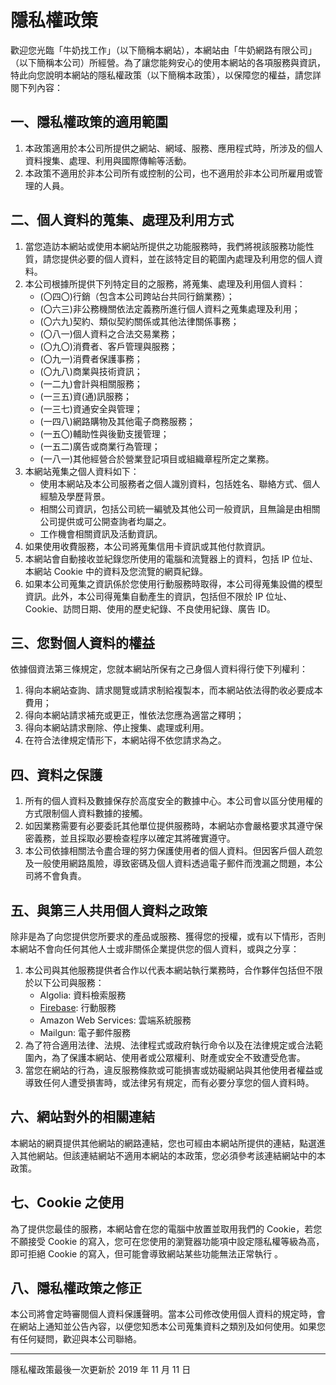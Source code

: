 # 隱私權政策

歡迎您光臨「牛奶找工作」（以下簡稱本網站），本網站由「牛奶網路有限公司」（以下簡稱本公司）所經營。為了讓您能夠安心的使用本網站的各項服務與資訊，特此向您說明本網站的隱私權政策（以下簡稱本政策），以保障您的權益，請您詳閱下列內容：

## 一、隱私權政策的適用範圍

1. 本政策適用於本公司所提供之網站、網域、服務、應用程式時，所涉及的個人資料搜集、處理、利用與國際傳輸等活動。
2. 本政策不適用於非本公司所有或控制的公司，也不適用於非本公司所雇用或管理的人員。

## 二、個人資料的蒐集、處理及利用方式

1. 當您造訪本網站或使用本網站所提供之功能服務時，我們將視該服務功能性質，請您提供必要的個人資料，並在該特定目的範圍內處理及利用您的個人資料。
2. 本公司根據所提供下列特定目的之服務，將蒐集、處理及利用個人資料：
   - (〇四〇)行銷（包含本公司跨站台共同行銷業務）；
   - (〇六三)非公務機關依法定義務所進行個人資料之蒐集處理及利用；
   - (〇六九)契約、類似契約關係或其他法律關係事務；
   - (〇八一)個人資料之合法交易業務；
   - (〇九〇)消費者、客戶管理與服務；
   - (〇九一)消費者保護事務；
   - (〇九八)商業與技術資訊；
   - (一二九)會計與相關服務；
   - (一三五)資(通)訊服務；
   - (一三七)資通安全與管理；
   - (一四八)網路購物及其他電子商務服務；
   - (一五〇)輔助性與後勤支援管理；
   - (一五二)廣告或商業行為管理；
   - (一八一)其他經營合於營業登記項目或組織章程所定之業務。
3. 本網站蒐集之個人資料如下：
   - 使用本網站及本公司服務者之個人識別資料，包括姓名、聯絡方式、個人經驗及學歷背景。
   - 相關公司資訊，包括公司統一編號及其他公司一般資訊，且無論是由相關公司提供或可公開查詢者均屬之。
   - 工作機會相關資訊及活動資訊。
4. 如果使用收費服務，本公司將蒐集信用卡資訊或其他付款資訊。
5. 本網站會自動接收並紀錄您所使用的電腦和流覽器上的資料，包括 IP 位址、本網站 Cookie 中的資料及您流覽的網頁紀錄。
6. 如果本公司蒐集之資訊係於您使用行動服務時取得，本公司得蒐集設備的模型資訊。此外，本公司得蒐集自動產生的資訊，包括但不限於 IP 位址、Cookie、訪問日期、使用的歷史紀錄、不良使用紀錄、廣告 ID。

## 三、您對個人資料的權益

依據個資法第三條規定，您就本網站所保有之己身個人資料得行使下列權利：

1. 得向本網站查詢、請求閱覽或請求制給複製本，而本網站依法得酌收必要成本費用；
2. 得向本網站請求補充或更正，惟依法您應為適當之釋明；
3. 得向本網站請求刪除、停止搜集、處理或利用。
4. 在符合法律規定情形下，本網站得不依您請求為之。

## 四、資料之保護

1. 所有的個人資料及數據保存於高度安全的數據中心。本公司會以區分使用權的方式限制個人資料數據的接觸。
2. 如因業務需要有必要委託其他單位提供服務時，本網站亦會嚴格要求其遵守保密義務，並且採取必要檢查程序以確定其將確實遵守。
3. 本公司依據相關法令盡合理的努力保護使用者的個人資料。但因客戶個人疏忽及一般使用網路風險，導致密碼及個人資料透過電子郵件而洩漏之問題，本公司將不會負責。

## 五、與第三人共用個人資料之政策

除非是為了向您提供您所要求的產品或服務、獲得您的授權，或有以下情形，否則本網站不會向任何其他人士或非關係企業提供您的個人資料，或與之分享：

1. 本公司與其他服務提供者合作以代表本網站執行業務時，合作夥伴包括但不限於以下公司與服務：
   - Algolia: 資料檢索服務
   - [Firebase](https://policies.google.com/technologies/partner-sites): 行動服務
   - Amazon Web Services: 雲端系統服務
   - Mailgun: 電子郵件服務
2. 為了符合適用法律、法規、法律程式或政府執行命令以及在法律規定或合法範圍內，為了保護本網站、使用者或公眾權利、財產或安全不致遭受危害。
3. 當您在網站的行為，違反服務條款或可能損害或妨礙網站與其他使用者權益或導致任何人遭受損害時，或法律另有規定，而有必要分享您的個人資料時。

## 六、網站對外的相關連結

本網站的網頁提供其他網站的網路連結，您也可經由本網站所提供的連結，點選進入其他網站。但該連結網站不適用本網站的本政策，您必須參考該連結網站中的本政策。

## 七、Cookie 之使用

為了提供您最佳的服務，本網站會在您的電腦中放置並取用我們的 Cookie，若您不願接受 Cookie 的寫入，您可在您使用的瀏覽器功能項中設定隱私權等級為高，即可拒絕 Cookie 的寫入，但可能會導致網站某些功能無法正常執行 。

## 八、隱私權政策之修正

本公司將會定時審閱個人資料保護聲明。當本公司修改使用個人資料的規定時，會在網站上通知並公告內容，以便您知悉本公司蒐集資料之類別及如何使用。如果您有任何疑問，歡迎與本公司聯絡。

---

隱私權政策最後一次更新於 2019 年 11 月 11 日

